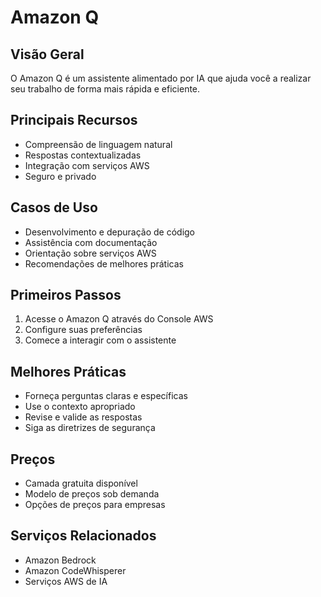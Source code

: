 # Amazon Q

## Visão Geral
O Amazon Q é um assistente alimentado por IA que ajuda você a realizar seu trabalho de forma mais rápida e eficiente.

## Principais Recursos
- Compreensão de linguagem natural
- Respostas contextualizadas
- Integração com serviços AWS
- Seguro e privado

## Casos de Uso
- Desenvolvimento e depuração de código
- Assistência com documentação
- Orientação sobre serviços AWS
- Recomendações de melhores práticas

## Primeiros Passos
1. Acesse o Amazon Q através do Console AWS
2. Configure suas preferências
3. Comece a interagir com o assistente

## Melhores Práticas
- Forneça perguntas claras e específicas
- Use o contexto apropriado
- Revise e valide as respostas
- Siga as diretrizes de segurança

## Preços
- Camada gratuita disponível
- Modelo de preços sob demanda
- Opções de preços para empresas

## Serviços Relacionados
- Amazon Bedrock
- Amazon CodeWhisperer
- Serviços AWS de IA 